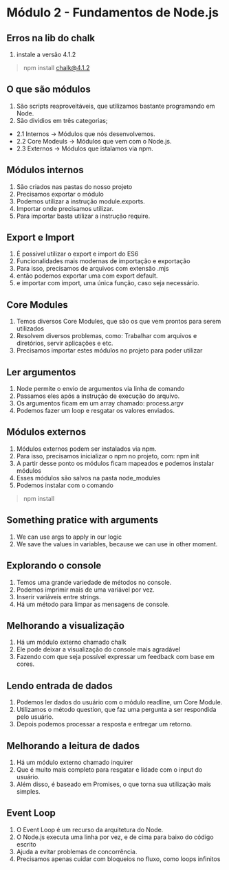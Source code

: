 # Módulo 2 - Fundamentos de Node.js

## Erros na lib do chalk
1. instale a versão 4.1.2
> npm install chalk@4.1.2

## O que são módulos
1. São scripts reaproveitáveis, que utilizamos bastante programando em Node.
2. São dividios em três categorias;
* 2.1 Internos -> Módulos que nós desenvolvemos.
* 2.2 Core Modeuls -> Módulos que vem com o Node.js.
* 2.3 Externos -> Módulos que istalamos via npm.

## Módulos internos
1. São criados nas pastas do nosso projeto
2. Precisamos exportar o módulo
3. Podemos utilizar a instrução module.exports.
4. Importar onde precisamos utilizar.
5. Para importar basta utilizar a instrução require.

## Export e Import
1. É possível utilizar o export e import do ES6
2. Funcionalidades mais modernas de importação e exportação
3. Para isso, precisamos de arquivos com extensão .mjs
4. então podemos exportar uma com export default.
5. e importar com import, uma única função, caso seja necessário.

## Core Modules
1. Temos diversos Core Modules, que são os que vem prontos para serem utilizados
2. Resolvem diversos problemas, como: Trabalhar com arquivos e diretórios, servir aplicações e etc.
3. Precisamos importar estes módulos no projeto para poder utilizar

## Ler argumentos 
1. Node permite o envio de argumentos via linha de comando
2. Passamos eles após a instrução de execução do arquivo.
3. Os argumentos ficam em um array chamado: process.argv
4. Podemos fazer um loop e resgatar os valores enviados.

## Módulos externos
1. Módulos externos podem ser instalados via npm.
2. Para isso, precisamos inicializar o npm no projeto, com: npm init
3. A partir desse ponto os módulos ficam mapeados e podemos instalar módulos
4. Esses módulos são salvos na pasta node_modules
5. Podemos instalar com o comando 
> npm install <nome>

## Something pratice with arguments
1. We can use args to apply in our logic
2. We save the values in variables, because we can use in other moment.

## Explorando o console
1. Temos uma grande variedade de métodos no console.
2. Podemos imprimir mais de uma variável por vez.
3. Inserir variáveis entre strings.
4. Há um método para limpar as mensagens de console.

## Melhorando a visualização
1. Há um módulo externo chamado chalk
2. Ele pode deixar a visualização do console mais agradável
3. Fazendo com que seja possível expressar um feedback com base em cores.

## Lendo entrada de dados
1. Podemos ler dados do usuário com o módulo readline, um Core Module.
2. Utilizamos o método question, que faz uma pergunta a ser respondida pelo usuário.
3. Depois podemos processar a resposta e entregar um retorno.

## Melhorando a leitura de dados
1. Há um módulo externo chamado inquirer
2. Que é muito mais completo para resgatar e lidade com o input do usuário.
3. Além disso, é baseado em Promises, o que torna sua utilização mais simples.

## Event Loop
1. O Event Loop é um recurso da arquitetura do Node.
2. O Node.js executa uma linha por vez, e de cima para baixo do código escrito
3. Ajuda a evitar problemas de concorrência.
4. Precisamos apenas cuidar com bloqueios no fluxo, como loops infinitos